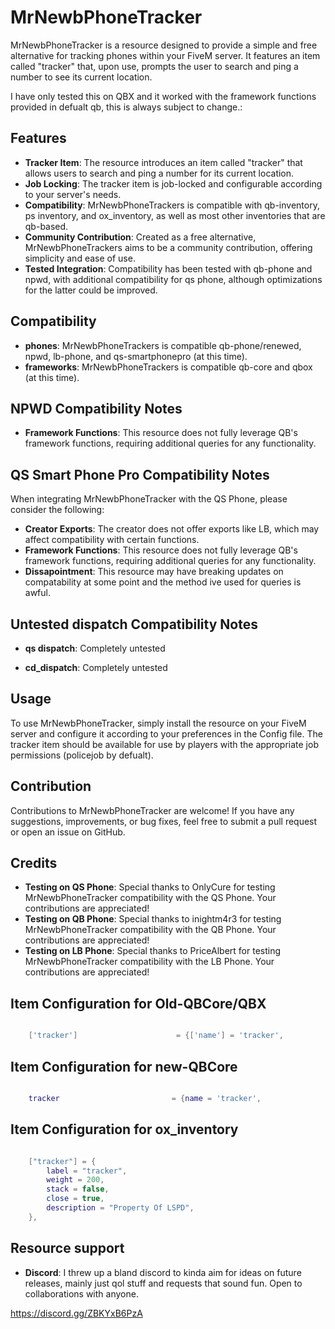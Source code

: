 # MrNewbPhoneTracker

MrNewbPhoneTracker is a resource designed to provide a simple and free alternative for tracking phones within your FiveM server. It features an item called "tracker" that, upon use, prompts the user to search and ping a number to see its current location.

I have only tested this on QBX and it worked with the framework functions provided in defualt qb, this is always subject to change.:

## Features

- **Tracker Item**: The resource introduces an item called "tracker" that allows users to search and ping a number for its current location.
- **Job Locking**: The tracker item is job-locked and configurable according to your server's needs.
- **Compatibility**: MrNewbPhoneTrackers is compatible with qb-inventory, ps inventory, and ox_inventory, as well as most other inventories that are qb-based.
- **Community Contribution**: Created as a free alternative, MrNewbPhoneTrackers aims to be a community contribution, offering simplicity and ease of use.
- **Tested Integration**: Compatibility has been tested with qb-phone and npwd, with additional compatibility for qs phone, although optimizations for the latter could be improved.

## Compatibility

- **phones**: MrNewbPhoneTrackers is compatible qb-phone/renewed, npwd, lb-phone, and qs-smartphonepro (at this time).
- **frameworks**: MrNewbPhoneTrackers is compatible qb-core and qbox (at this time).


## NPWD Compatibility Notes

- **Framework Functions**: This resource does not fully leverage QB's framework functions, requiring additional queries for any functionality.

## QS Smart Phone Pro Compatibility Notes

When integrating MrNewbPhoneTracker with the QS Phone, please consider the following:

- **Creator Exports**: The creator does not offer exports like LB, which may affect compatibility with certain functions.
- **Framework Functions**: This resource does not fully leverage QB's framework functions, requiring additional queries for any functionality.
- **Dissapointment**: This resource may have breaking updates on compatability at some point and the method ive used for queries is awful.

## Untested dispatch Compatibility Notes

- **qs dispatch**: Completely untested

- **cd_dispatch**: Completely untested

## Usage

To use MrNewbPhoneTracker, simply install the resource on your FiveM server and configure it according to your preferences in the Config file. 
The tracker item should be available for use by players with the appropriate job permissions (policejob by defualt).

## Contribution

Contributions to MrNewbPhoneTracker are welcome! If you have any suggestions, improvements, or bug fixes, feel free to submit a pull request or open an issue on GitHub.

## Credits

- **Testing on QS Phone**: Special thanks to OnlyCure for testing MrNewbPhoneTracker compatibility with the QS Phone. Your contributions are appreciated!
- **Testing on QB Phone**: Special thanks to inightm4r3 for testing MrNewbPhoneTracker compatibility with the QB Phone. Your contributions are appreciated!
- **Testing on LB Phone**: Special thanks to PriceAlbert for testing MrNewbPhoneTracker compatibility with the LB Phone. Your contributions are appreciated!


## Item Configuration for Old-QBCore/QBX
```lua

	['tracker'] 				 	 = {['name'] = 'tracker', 						['label'] = 'tracker', 		    	 			 ['weight'] = 200, 		['type'] = 'item', 		['image'] = 'tracker.png', 					['unique'] = true,		['useable'] = true, 	['shouldClose'] = true,	   ['combinable'] = nil,                     ['description'] = 'Property Of LSPD'},

```

## Item Configuration for new-QBCore
```lua

	tracker							= {name = 'tracker',							label = 'tracker',								weight = 200,         	type = 'item',         	image = 'tracker.png',						unique = true,        	useable = true,     	shouldClose = true,       	combinable = nil,                     	description = 'Property Of LSPD'},

```

## Item Configuration for ox_inventory
```lua

	["tracker"] = {
		label = "tracker",
		weight = 200,
		stack = false,
		close = true,
		description = "Property Of LSPD",
	},

```
## Resource support

- **Discord**: I threw up a bland discord to kinda aim for ideas on future releases, mainly just qol stuff and requests that sound fun. Open to collaborations with anyone.

https://discord.gg/ZBKYxB6PzA
